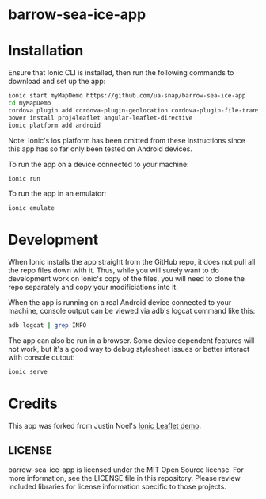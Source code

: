 barrow-sea-ice-app
==================

# Installation

Ensure that Ionic CLI is installed, then run the following commands to download and set up the app:

```sh
ionic start myMapDemo https://github.com/ua-snap/barrow-sea-ice-app
cd myMapDemo
cordova plugin add cordova-plugin-geolocation cordova-plugin-file-transfer
bower install proj4leaflet angular-leaflet-directive
ionic platform add android
```

Note: Ionic's ios platform has been omitted from these instructions since this app has so far only been tested on Android devices.

To run the app on a device connected to your machine:

```sh
ionic run
```

To run the app in an emulator:

```sh
ionic emulate
```

# Development

When Ionic installs the app straight from the GitHub repo, it does not pull all the repo files down with it. Thus, while you will surely want to do development work on Ionic's copy of the files, you will need to clone the repo separately and copy your modificiations into it.

When the app is running on a real Android device connected to your machine, console output can be viewed via adb's logcat command like this:

```sh
adb logcat | grep INFO
```

The app can also be run in a browser. Some device dependent features will not work, but it's a good way to debug stylesheet issues or better interact with console output:

```sh
ionic serve
```

# Credits
This app was forked from Justin Noel's [Ionic Leaflet demo](https://github.com/calendee/ionic-leafletjs-map-demo).

## LICENSE

barrow-sea-ice-app is licensed under the MIT Open Source license. For more information, see the LICENSE file in this repository. Please review included libraries for license information specific to those projects.
